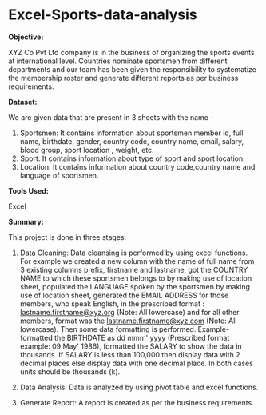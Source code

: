 # Excel-Sports-data-analysis

**Objective:**

XYZ Co Pvt Ltd company is in the business of organizing the sports events at international level. Countries nominate sportsmen from different departments and our team has been given the responsibility to systematize the membership roster and generate different reports as per business requirements.

**Dataset:**

We are given data that are present in 3 sheets with the name -

1. Sportsmen: It contains information about sportsmen member id, full name, birthdate, gender, country code, country name, email, salary, blood group, sport location ,      weight, etc.
2. Sport: It contains information about type of sport and sport location.
3. Location: It contains information about country code,country name and language of sportsmen.

**Tools Used:**

Excel

**Summary:**

This project is done in three stages:

1. Data Cleaning: Data cleansing is performed by using excel functions. For example we created a new column with the name of full name from 3 existing columns prefix, firstname and lastname, got the COUNTRY NAME to which these sportsmen belongs to by making use of location sheet, populated the LANGUAGE spoken by the sportsmen by making use of location sheet, generated the EMAIL ADDRESS for those members, who speak English, in the prescribed format : lastname.firstname@xyz.org (Note: All lowercase) and for all other members, format was the lastname.firstname@xyz.com (Note: All lowercase).
Then some data formatting is performed. Example- formatted the BIRTHDATE as dd mmm' yyyy (Prescribed format example: 09 May' 1986), formatted the SALARY to show the data in thousands. If SALARY is less than 100,000 then display data with 2 decimal places else display data with one decimal place. In both cases units should be thousands (k).

2. Data Analysis: Data is analyzed by using pivot table and excel functions.

3. Generate Report: A report is created as per the business requirements.
